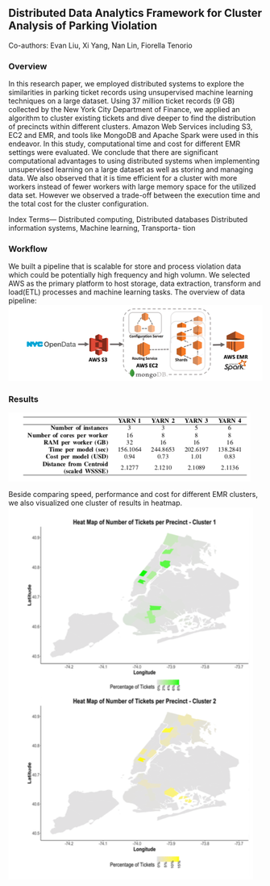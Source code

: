 ##  Distributed Data Analytics Framework for Cluster Analysis of Parking Violation
Co-authors: Evan Liu, Xi Yang, Nan Lin, Fiorella Tenorio

### Overview
In this research paper, we employed distributed systems to explore the similarities in parking ticket records using unsupervised machine learning techniques on a large dataset. Using 37 million ticket records (9 GB) collected by the New York City Department of Finance, we applied an algorithm to cluster existing tickets and dive deeper to find the distribution of precincts within different clusters. Amazon Web Services including S3, EC2 and EMR, and tools like MongoDB and Apache Spark were used in this endeavor. In this study, computational time and cost for different EMR settings were evaluated. We conclude that there are significant computational advantages to using distributed systems when implementing unsupervised learning on a large dataset as well as storing and managing data. We also observed that it is time efficient for a cluster with more workers instead of fewer workers with large memory space for the utilized data set. However we observed a trade-off between the execution time and the total cost for the cluster configuration.

Index Terms—
Distributed computing, Distributed databases Distributed information systems, Machine learning, Transporta- tion


### Workflow 

We built a pipeline that is scalable for store and process violation data which could be potentially high frequency and high volumn. We selected AWS as the primary platform to host storage, data extraction, transform and load(ETL) processes and machine learning tasks. The overview of data pipeline:
![workflow](architecture.png)


### Results
![results](com_table.png)

Beside comparing speed, performance and cost for different EMR clusters, we also visualized one cluster of results in heatmap. 
![results2](heatmap.png)
